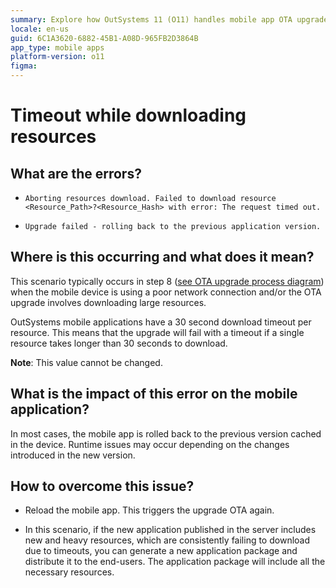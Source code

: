 ```yaml
---
summary: Explore how OutSystems 11 (O11) handles mobile app OTA upgrade timeouts and resource download issues.
locale: en-us
guid: 6C1A3620-6882-45B1-A08D-965FB2D3864B
app_type: mobile apps
platform-version: o11
figma:
---
```


# Timeout while downloading resources

## What are the errors?

* ``Aborting resources download. Failed to download resource <Resource_Path>?<Resource_Hash> with error: The request timed out.``

* ``Upgrade failed - rolling back to the previous application version.``

## Where is this occurring and what does it mean?

This scenario typically occurs in step 8 ([see OTA upgrade process diagram](https://success.outsystems.com/documentation/11/delivering_mobile_apps/mobile_app_update_scenarios/over_the_air_upgrades/#ota-upgrade-process-diagram)) when the mobile device is using a poor network connection and/or the OTA upgrade involves downloading large resources. 

OutSystems mobile applications have a 30 second download timeout per resource. This means that the upgrade will fail with a timeout if a single resource takes longer than 30 seconds to download. 

**Note**: This value cannot be changed.

## What is the impact of this error on the mobile application?

In most cases, the mobile app is rolled back to the previous version cached in the device. Runtime issues may occur depending on the changes introduced in the new version.

## How to overcome this issue?

* Reload the mobile app. This triggers the upgrade OTA again.

* In this scenario, if the new application published in the server includes new and heavy resources, which are consistently failing to download due to timeouts, you can generate a new application package and distribute it to the end-users. The application package will include all the necessary resources.

